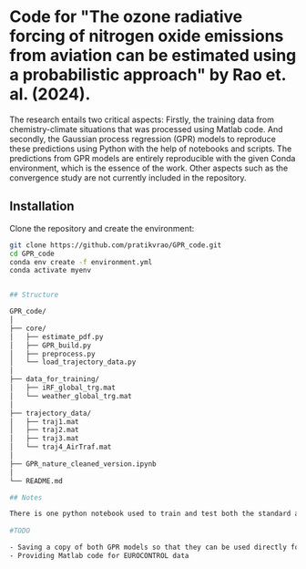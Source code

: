 # Code for "The ozone radiative forcing of nitrogen oxide emissions from aviation can be estimated using a probabilistic approach" by Rao et. al. (2024).

The research entails two critical aspects: Firstly, the training data from chemistry-climate situations that was processed using Matlab code. And secondly, the Gaussian process regression (GPR) models to reproduce these predictions using Python with the help of notebooks and scripts. The predictions from GPR models are entirely reproducible with the given Conda environment, which is the essence of the work. Other aspects such as the convergence study are not currently included in the repository.

## Installation

Clone the repository and create the environment:

```bash
git clone https://github.com/pratikvrao/GPR_code.git
cd GPR_code
conda env create -f environment.yml
conda activate myenv


## Structure

GPR_code/
│
├── core/
│   ├── estimate_pdf.py
│   ├── GPR_build.py
│   ├── preprocess.py
│   └── load_trajectory_data.py
│
├── data_for_training/
│   ├── iRF_global_trg.mat
│   └── weather_global_trg.mat
│
├── trajectory_data/
│   ├── traj1.mat
│   ├── traj2.mat
│   ├── traj3.mat
│   └── traj4_AirTraf.mat
│
├── GPR_nature_cleaned_version.ipynb
│
└── README.md

## Notes

There is one python notebook used to train and test both the standard and chained GPR models. The former runs very quickly, but the latter takes about 20 minutes. The notebook uses various python scripts from the core directory and can be used later to predict the ozone RF of arbitrary flight paths for cruise level. The example data from the paper are included in the repository. The models can be retrained for new data.
 
#TODO

- Saving a copy of both GPR models so that they can be used directly for testing or predicting the ozone RF of arbitrary flights.
- Providing Matlab code for EUROCONTROL data
